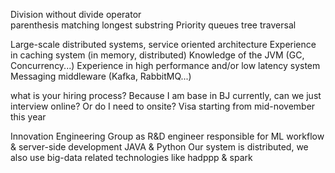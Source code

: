 Division without divide operator  
parenthesis matching
longest substring
Priority queues
tree traversal

Large-scale distributed systems, service oriented architecture
Experience in caching system (in memory, distributed)
Knowledge of the JVM (GC, Concurrency...)
Experience in high performance and/or low latency system
Messaging middleware (Kafka, RabbitMQ...)


what is your hiring process?
Because I am base in BJ currently, can we just interview online? Or do I need to onsite?
Visa starting from mid-november this year


Innovation Engineering Group as R&D engineer
responsible for ML workflow & server-side development
JAVA & Python
Our system is distributed, we also use big-data related technologies like hadppp & spark
